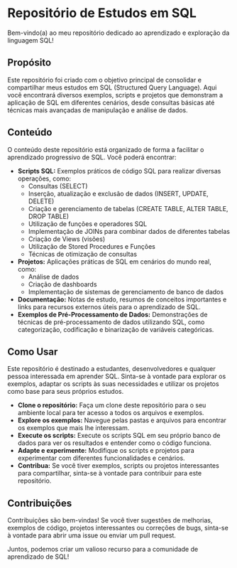 # Repositório de Estudos em SQL

Bem-vindo(a) ao meu repositório dedicado ao aprendizado e exploração da linguagem SQL!

## Propósito

Este repositório foi criado com o objetivo principal de consolidar e compartilhar meus estudos em SQL (Structured Query Language). Aqui você encontrará diversos exemplos, scripts e projetos que demonstram a aplicação de SQL em diferentes cenários, desde consultas básicas até técnicas mais avançadas de manipulação e análise de dados.

## Conteúdo

O conteúdo deste repositório está organizado de forma a facilitar o aprendizado progressivo de SQL. Você poderá encontrar:

*   **Scripts SQL:** Exemplos práticos de código SQL para realizar diversas operações, como:
    *   Consultas (SELECT)
    *   Inserção, atualização e exclusão de dados (INSERT, UPDATE, DELETE)
    *   Criação e gerenciamento de tabelas (CREATE TABLE, ALTER TABLE, DROP TABLE)
    *   Utilização de funções e operadores SQL
    *   Implementação de JOINs para combinar dados de diferentes tabelas
    *   Criação de Views (visões)
    *   Utilização de Stored Procedures e Funções
    *   Técnicas de otimização de consultas
*   **Projetos:** Aplicações práticas de SQL em cenários do mundo real, como:
    *   Análise de dados
    *   Criação de dashboards
    *   Implementação de sistemas de gerenciamento de banco de dados
*   **Documentação:** Notas de estudo, resumos de conceitos importantes e links para recursos externos úteis para o aprendizado de SQL.
*   **Exemplos de Pré-Processamento de Dados:** Demonstrações de técnicas de pré-processamento de dados utilizando SQL, como categorização, codificação e binarização de variáveis categóricas.

## Como Usar

Este repositório é destinado a estudantes, desenvolvedores e qualquer pessoa interessada em aprender SQL. Sinta-se à vontade para explorar os exemplos, adaptar os scripts às suas necessidades e utilizar os projetos como base para seus próprios estudos.

*   **Clone o repositório:** Faça um clone deste repositório para o seu ambiente local para ter acesso a todos os arquivos e exemplos.
*   **Explore os exemplos:** Navegue pelas pastas e arquivos para encontrar os exemplos que mais lhe interessam.
*   **Execute os scripts:** Execute os scripts SQL em seu próprio banco de dados para ver os resultados e entender como o código funciona.
*   **Adapte e experimente:** Modifique os scripts e projetos para experimentar com diferentes funcionalidades e cenários.
*   **Contribua:** Se você tiver exemplos, scripts ou projetos interessantes para compartilhar, sinta-se à vontade para contribuir para este repositório.

## Contribuições

Contribuições são bem-vindas! Se você tiver sugestões de melhorias, exemplos de código, projetos interessantes ou correções de bugs, sinta-se à vontade para abrir uma issue ou enviar um pull request.

Juntos, podemos criar um valioso recurso para a comunidade de aprendizado de SQL!
